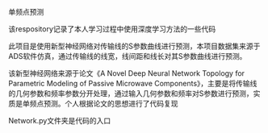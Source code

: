 单频点预测

该respository记录了本人学习过程中使用深度学习方法的一些代码

此项目是使用新型神经网络对传输线的S参数曲线进行预测，本项目数据集来源于ADS软件仿真，通过传输线的线宽，线间距和线长对其S参数曲线进行预测。

该新型神经网络来源于论文《A Novel Deep Neural Network Topology for Parametric Modeling of Passive Microwave Components》，主要是将传输线的几何参数和频率参数分开处理，通过输入几何参数和频率对S参数进行预测，实质是单频点预测。个人根据论文的思想进行了代码复现

Network.py文件夹是代码的入口
